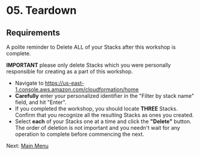 # 05. Teardown

## Requirements

A polite reminder to Delete ALL of your Stacks after this workshop is complete.

**IMPORTANT** please only delete Stacks which you were personally responsible for creating as a part of this workshop.

- Navigate to https://us-east-1.console.aws.amazon.com/cloudformation/home
- **Carefully** enter your personalized identifier in the "Filter by stack name" field, and hit "Enter".
- If you completed the workshop, you should locate **THREE** Stacks.
  Confirm that you recognize all the resulting Stacks as ones you created.
- Select **each** of your Stacks one at a time and click the **"Delete"** button.
  The order of deletion is not important and you needn't wait for any operation to complete before commencing the next.

Next: [Main Menu](../README.md)